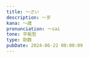 ```yaml
---
title: ～さい
description: ～岁
kana: ～歳
pronunciation: 〜sai
tone: 平板型
type: 助数
pubDate: 2024-06-22 00:00:09
---
```

